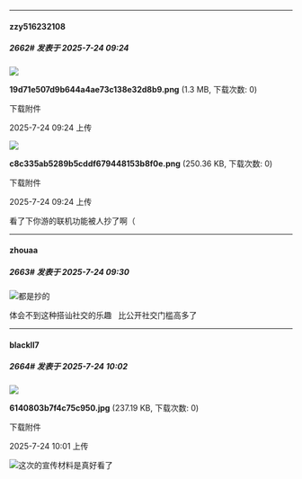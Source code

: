 ﻿
*****

####  zzy516232108  
##### 2662#       发表于 2025-7-24 09:24

<img src="https://img.stage1st.com/forum/202507/24/092421psi3s9svzz394qr0.png" referrerpolicy="no-referrer">

<strong>19d71e507d9b644a4ae73c138e32d8b9.png</strong> (1.3 MB, 下载次数: 0)

下载附件

2025-7-24 09:24 上传

<img src="https://img.stage1st.com/forum/202507/24/092420s3h1qqtx110v6x31.png" referrerpolicy="no-referrer">

<strong>c8c335ab5289b5cddf679448153b8f0e.png</strong> (250.36 KB, 下载次数: 0)

下载附件

2025-7-24 09:24 上传

看了下你游的联机功能被人抄了啊（


*****

####  zhouaa  
##### 2663#       发表于 2025-7-24 09:30

<img src="https://static.stage1st.com/image/smiley/face2017/067.png" referrerpolicy="no-referrer">都是抄的  

体会不到这种搭讪社交的乐趣   比公开社交门槛高多了


*****

####  blackll7  
##### 2664#       发表于 2025-7-24 10:02

<img src="https://img.stage1st.com/forum/202507/24/100143ilk88wrtnnlkltz9.jpg" referrerpolicy="no-referrer">

<strong>6140803b7f4c75c950.jpg</strong> (237.19 KB, 下载次数: 0)

下载附件

2025-7-24 10:01 上传

<img src="https://static.stage1st.com/image/smiley/face2017/277.png" referrerpolicy="no-referrer">这次的宣传材料是真好看了

